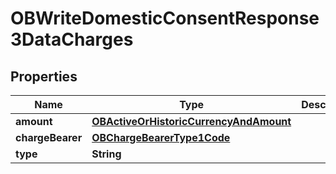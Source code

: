 
# OBWriteDomesticConsentResponse3DataCharges

## Properties
Name | Type | Description | Notes
------------ | ------------- | ------------- | -------------
**amount** | [**OBActiveOrHistoricCurrencyAndAmount**](OBActiveOrHistoricCurrencyAndAmount.md) |  | 
**chargeBearer** | [**OBChargeBearerType1Code**](OBChargeBearerType1Code.md) |  | 
**type** | **String** |  | 



